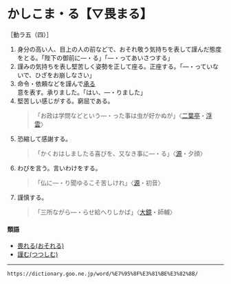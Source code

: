 # かしこま・る【▽畏まる】

［動ラ五（四）］
1. 身分の高い人、目上の人の前などで、おそれ敬う気持ちを表して謹んだ態度をとる。「陛下の御前に―・る」「―・ってあいさつする」
2. 謹みの気持ちを表し堅苦しく姿勢を正して座る。正座する。「―・っていないで、ひざをお崩しなさい」
3. 命令・依頼などを謹んで[承る](うけたまわる（承る）)意を表す。承りました。「はい、―・りました」
4. 堅苦しい感じがする。窮屈である。    
	>「お政は学問などという―・った事は虫が好かぬが」〈[二葉亭](https://dictionary.goo.ne.jp/word/person/%E4%BA%8C%E8%91%89%E4%BA%AD%E5%9B%9B%E8%BF%B7/#jn-193187)・[浮雲](https://dictionary.goo.ne.jp/word/%E6%B5%AE%E9%9B%B2_%28%E3%81%86%E3%81%8D%E3%81%90%E3%82%82%29/#jn-18109)〉
5. 恐縮して感謝する。    
    >「かくおはしましたる喜びを、又なき事に―・る」〈[源](https://dictionary.goo.ne.jp/word/%E6%BA%90%E6%B0%8F%E7%89%A9%E8%AA%9E/#jn-69890)・夕顔〉
6. わびを言う。言いわけをする。    
    >「仏に―・り聞ゆるこそ苦しけれ」〈[源](https://dictionary.goo.ne.jp/word/%E6%BA%90%E6%B0%8F%E7%89%A9%E8%AA%9E/#jn-69890)・初音〉
7. 謹慎する。    
    >「三所ながら―・らせ給へりしかば」〈[大鏡](https://dictionary.goo.ne.jp/word/%E5%A4%A7%E9%8F%A1/#jn-28359)・師輔〉
        

#### 類語

-   [畏れる(おそれる)](https://dictionary.goo.ne.jp/word/%E6%81%90%E3%82%8C%E3%82%8B/#jn-31379)
-   [謹む(つつしむ)](https://dictionary.goo.ne.jp/word/%E6%85%8E%E3%82%80_%28%E3%81%A4%E3%81%A4%E3%81%97%E3%82%80%29/#jn-147667)

---
`https://dictionary.goo.ne.jp/word/%E7%95%8F%E3%81%BE%E3%82%8B/`